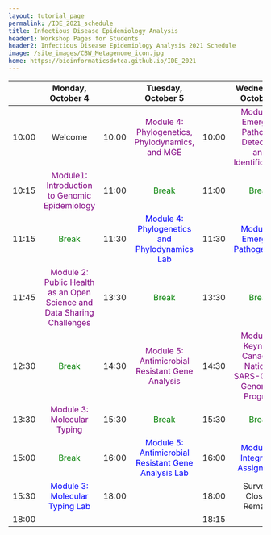 ```yaml
---
layout: tutorial_page
permalink: /IDE_2021_schedule
title: Infectious Disease Epidemiology Analysis
header1: Workshop Pages for Students
header2: Infectious Disease Epidemiology Analysis 2021 Schedule
image: /site_images/CBW_Metagenome_icon.jpg
home: https://bioinformaticsdotca.github.io/IDE_2021
---
```


| | **Monday, October 4** | | **Tuesday, October 5** || **Wednesday, October 6** |
| :---: | :---: | :---: | :---: | :---: | :---: |												
|	10:00	|	Welcome	|	10:00	|	<font color="purple">Module 4: Phylogenetics, Phylodynamics, and MGE</font>	|	10:00	|	<font color="purple">Module 6: Emerging Pathogen Detection and Identification)</font>	|
|	10:15	|	<font color="purple">Module1: Introduction to Genomic Epidemiology</font>	|	11:00	|	<font color="green">Break</font>	|	11:00	|	<font color="green">Break</font>	|
|	11:15	|	<font color="green">Break</font>	|	11:30	|	<font color="blue">Module 4: Phylogenetics and Phylodynamics Lab</font>	|	11:30	|	<font color="blue">Module 6: Emerging Pathogen Lab</font>	|
|	11:45	|	<font color="purple">Module 2: Public Health as an Open Science and Data Sharing Challenges</font>	|	13:30	|	<font color="green">Break</font>	|	13:30	|	<font color="green">Break</font>	|
|	12:30	|	<font color="green">Break</font>	|	14:30	|	<font color="purple">Module 5: Antimicrobial Resistant Gene Analysis</font>	|	14:30	|	<font color="purple">Module 7: Keynote: Canada's National SARS-CoV-2 Genomics Program</font>	|
|	13:30	|	<font color="purple">Module 3: Molecular Typing</font>	|	15:30	|	<font color="green">Break</font>	|	15:30	|	<font color="green">Break</font>	|
|	15:00	|	<font color="green">Break</font>	|	16:00	|	<font color="blue">Module 5: Antimicrobial Resistant Gene Analysis Lab</font>	|	16:00	|	<font color="blue">Module 8: Integrated Assignment</font>	|
|	15:30	|	<font color="blue">Module 3: Molecular Typing Lab</font>	|	18:00	|		|	18:00	|	Survey & Closing Remarks	|
|	18:00	|		|		|		|	18:15	|		|

